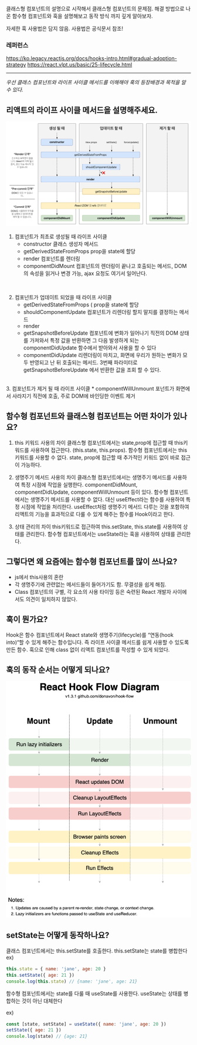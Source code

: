 클래스형 컴포넌트의 설명으로 시작해서 클래스형 컴포넌트의 문제점. 해결 방법으로 나온 함수형 컴포넌트와 훅을 설명해보고 동작 방식 까지 깊게 알아보자.

자세한 훅 사용법은 담지 않음. 사용법은 공식문서 참조!

### 레퍼런스

https://ko.legacy.reactjs.org/docs/hooks-intro.html#gradual-adoption-strategy
https://react.vlpt.us/basic/25-lifecycle.html

<hr/>

_우선 클래스 컴포넌트와 라이프 사이클 메서드를 이해해야 훅의 등장배경과 목적을 알 수 있다._

## 리액트의 라이프 사이클 메서드을 설명해주세요.

![Alt text](life_cycle.png)

1. 컴포넌트가 최초로 생성될 때 라이프 사이클
   - constructor
     클래스 생성자 메서드
   - getDerivedStateFromProps
     prop을 state에 할당
   - render
     컴포넌트를 렌더링
   - componentDidMount
     컴포넌트의 렌더링이 끝나고 호출되는 메서드, DOM의 속성을 읽거나 변경 가능, ajax 요청도 여기서 일어난다.

</br>
  
2. 컴포넌트가 업데이트 되었을 때 라이프 사이클
   * getDerivedStateFromProps (
    prop을 state에 할당
   * shouldComponentUpdate
    컴포넌트가 리렌더링 할지 말지를 결정하는 메서드
   * render
   * getSnapshotBeforeUpdate
   컴포넌트에 변화가 일어나기 직전의 DOM 상태를 가져와서 특정 값을 반환하면 그 다음 발생하게 되는 componentDidUpdate 함수에서 받아와서 사용을 할 수 있다 
   * componentDidUpdate 
   리렌더링이 마치고, 화면에 우리가 원하는 변화가 모두 반영되고 난 뒤 호출되는 메서드. 3번째 파라미터로 getSnapshotBeforeUpdate 에서 반환한 값을 조회 할 수 있다.

</br>
3. 컴포넌트가 제거 될 때 라이프 사이클
   * componentWillUnmount
   포넌트가 화면에서 사라지기 직전에 호출, 주로 DOM에 바인딩한 이벤트 제거

## 함수형 컴포넌트와 클래스형 컴포넌트는 어떤 차이가 있나요?

1. this 키워드 사용의 차이
   클래스형 컴포넌트에서는 state,prop에 접근할 때 this키워드를 사용하여 접근한다. (this.state, this.props). 함수형 컴포넌트에서는 this키워드를 사용할 수 없다. state, prop에 접근할 때 추가적인 키워드 없이 바로 접근이 가능하다.

2. 생명주기 메서드 사용의 차이
   클래스형 컴포넌트에서는 생명주기 메서드를 사용하여 특정 시점에 작업을 실행한다. componentDidMount, componentDidUpdate, componentWillUnmount 등이 있다. 함수형 컴포넌트에서는 생명주기 메서드를 사용할 수 없다. 대신 useEffect라는 함수를 사용하여 특정 시점에 작업을 처리한다. useEffect처럼 생명주기 메서드 다루는 것을 포함하여 리액트의 기능을 효과적으로 다룰 수 있게 해주는 함수를 Hook이라고 한다.

3. 상태 관리의 차이
   this키워드로 접근하여 this.setState, this.state를 사용하여 상태를 관리한다. 함수형 컴포넌트에서는 useState라는 훅을 사용하여 상태를 관리한다.

## 그렇다면 왜 요즘에는 함수형 컴포넌트를 많이 쓰나요?

- js에서 this사용의 혼란
- 각 생명주기에 관련없는 메서드들이 들어가기도 함. 무결성을 쉽게 해침.
- Class 컴포넌트의 구별, 각 요소의 사용 타이밍 등은 숙련된 React 개발자 사이에서도 의견이 일치하지 않았다.

## 훅이 뭔가요?

Hook은 함수 컴포넌트에서 React state와 생명주기(lifecycle)를 “연동(hook into)“할 수 있게 해주는 함수입니다. 즉 라이프 사이클 메서드를 쉽게 사용할 수 있도록 만든 함수. 훅으로 인해 class 없이 리액트 컴포넌트를 작성할 수 있게 되었다.

## 훅의 동작 순서는 어떻게 되나요?

![Alt text](hook_flow.png)

## setState는 어떻게 동작하나요?

클래스 컴포넌트에서는 this.setState를 호출한다.
this.setState는 state를 병합한다
ex)

```js
this.state = { name: 'jane', age: 20 }
this.setState({ age: 21 })
console.log(this.state) // {name: 'jane', age: 21}
```

함수형 컴포넌트에서는 state를 다룰 때 useState를 사용한다.
useState는 상태를 병합하는 것이 아닌 대체한다

ex)

```js
const [state, setState] = useState({ name: 'jane', age: 20 })
setState({ age: 21 })
console.log(state) // {age: 21}
```
